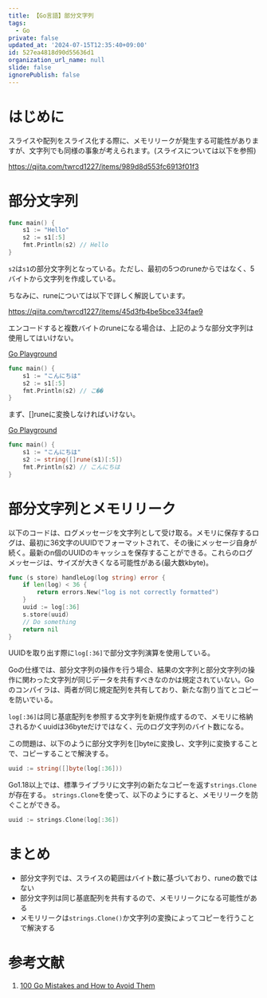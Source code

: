```yaml
---
title: 【Go言語】部分文字列
tags:
  - Go
private: false
updated_at: '2024-07-15T12:35:40+09:00'
id: 527ea4818d90d55636d1
organization_url_name: null
slide: false
ignorePublish: false
---
```

# はじめに

スライスや配列をスライス化する際に、メモリリークが発生する可能性がありますが、文字列でも同様の事象が考えられます。(スライスについては以下を参照)

https://qiita.com/twrcd1227/items/989d8d553fc6913f01f3

# 部分文字列

```go
func main() {
	s1 := "Hello"
	s2 := s1[:5]
	fmt.Println(s2) // Hello
}
```

`s2`は`s1`の部分文字列となっている。ただし、最初の5つのruneからではなく、5バイトから文字列を作成している。

ちなみに、runeについては以下で詳しく解説しています。

https://qiita.com/twrcd1227/items/45d3fb4be5bce334fae9

エンコードすると複数バイトのruneになる場合は、上記のような部分文字列は使用してはいけない。

[Go Playground](https://go.dev/play/p/8Ki9LZvuCzG)

```go
func main() {
	s1 := "こんにちは"
	s2 := s1[:5]
	fmt.Println(s2) // こ��
}
```

まず、[]runeに変換しなければいけない。

[Go Playground](https://go.dev/play/p/b6ByyazKBwM)

```go
func main() {
	s1 := "こんにちは"
	s2 := string([]rune(s1)[:5])
	fmt.Println(s2) // こんにちは
}
```

# 部分文字列とメモリリーク

以下のコードは、ログメッセージを文字列として受け取る。メモリに保存するログは、最初に36文字のUUIDでフォーマットされて、その後にメッセージ自身が続く。最新のn個のUUIDのキャッシュを保存することができる。これらのログメッセージは、サイズが大きくなる可能性がある(最大数kbyte)。

```go
func (s store) handleLog(log string) error {
	if len(log) < 36 {
		return errors.New("log is not correctly formatted")
	}
	uuid := log[:36]
	s.store(uuid)
	// Do something
	return nil
}
```

UUIDを取り出す際に`log[:36]`で部分文字列演算を使用している。

Goの仕様では、部分文字列の操作を行う場合、結果の文字列と部分文字列の操作に関わった文字列が同じデータを共有すべきなのかは規定されていない。Goのコンパイラは、両者が同じ規定配列を共有しており、新たな割り当てとコピーを防いでいる。

`log[:36]`は同じ基底配列を参照する文字列を新規作成するので、メモリに格納されるかくuuidは36byteだけではなく、元のログ文字列のバイト数になる。

この問題は、以下のように部分文字列を[]byteに変換し、文字列に変換することで、コピーすることで解決する。

```go
uuid := string([]byte(log[:36]))
```

Go1.18以上では、標準ライブラリに文字列の新たなコピーを返す`strings.Clone`が存在する。
`strings.Clone`を使って、以下のようにすると、メモリリークを防ぐことができる。

```go
uuid := strings.Clone(log[:36])
```

# まとめ

* 部分文字列では、スライスの範囲はバイト数に基づいており、runeの数ではない
* 部分文字列は同じ基底配列を共有するので、メモリリークになる可能性がある
* メモリリークは`strings.Clone()`か文字列の変換によってコピーを行うことで解決する

# 参考文献

1. [100 Go Mistakes and How to Avoid Them](https://100go.co/ja/#41)
